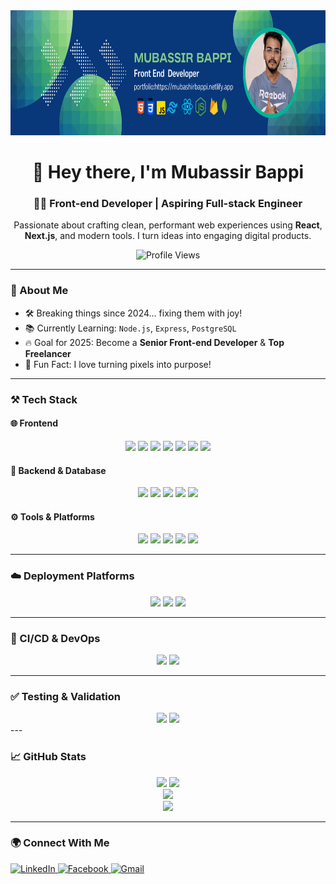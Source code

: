 <div align="center">
  <img height="200" src="https://github.com/mubashirbappi5/mubashirbappi5/blob/main/Blue%2C%20Green%2C%20and%20White%20Modern%20Tech%20Web%20Developer%20LinkedIn%20Banner%20(4).png" alt="Banner" />
</div>

<h1 align="center">👋 Hey there, I'm Mubassir Bappi</h1>
<h3 align="center">🧑‍💻 Front-end Developer | Aspiring Full-stack Engineer</h3>

<p align="center">
  Passionate about crafting clean, performant web experiences using <strong>React</strong>, <strong>Next.js</strong>, and modern tools. I turn ideas into engaging digital products.
</p>

<p align="center">
  <img src="https://komarev.com/ghpvc/?username=mubashirbappi5&style=flat-square&color=4CAF50" alt="Profile Views" />
</p>

---

### 🌟 About Me

- 🛠️ Breaking things since 2024... fixing them with joy!
- 📚 Currently Learning: `Node.js`, `Express`, `PostgreSQL`
- 🔥 Goal for 2025: Become a **Senior Front-end Developer** & **Top Freelancer**
- 🌈 Fun Fact: I love turning pixels into purpose!

---

### ⚒️ Tech Stack

#### 🌐 Frontend
<div align="center">
  <img src="https://img.shields.io/badge/HTML5-0d1117?style=for-the-badge&logo=html5&logoColor=E44D26" />
  <img src="https://img.shields.io/badge/CSS3-0d1117?style=for-the-badge&logo=css3&logoColor=264de4" />
  <img src="https://img.shields.io/badge/JavaScript-0d1117?style=for-the-badge&logo=javascript&logoColor=F7DF1E" />
  <img src="https://img.shields.io/badge/TypeScript-0d1117?style=for-the-badge&logo=typescript&logoColor=3178C6" />
  <img src="https://img.shields.io/badge/React-0d1117?style=for-the-badge&logo=react&logoColor=61DAFB" />
  <img src="https://img.shields.io/badge/Next.js-0d1117?style=for-the-badge&logo=next.js&logoColor=white" />
  <img src="https://img.shields.io/badge/TailwindCSS-0d1117?style=for-the-badge&logo=tailwind-css&logoColor=38B2AC" />
</div>

#### 🧩 Backend & Database
<div align="center">
  <img src="https://img.shields.io/badge/Node.js-0d1117?style=for-the-badge&logo=node.js&logoColor=339933" />
  <img src="https://img.shields.io/badge/Express.js-0d1117?style=for-the-badge&logo=express&logoColor=white" />
  <img src="https://img.shields.io/badge/MongoDB-0d1117?style=for-the-badge&logo=mongodb&logoColor=47A248" />
  <img src="https://img.shields.io/badge/PostgreSQL-0d1117?style=for-the-badge&logo=postgresql&logoColor=336791" />
  <img src="https://img.shields.io/badge/Firebase-0d1117?style=for-the-badge&logo=firebase&logoColor=FFCA28" />
</div>

#### ⚙️ Tools & Platforms
<div align="center">
  <img src="https://img.shields.io/badge/Git-0d1117?style=for-the-badge&logo=git&logoColor=F05032" />
  <img src="https://img.shields.io/badge/GitHub-0d1117?style=for-the-badge&logo=github&logoColor=white" />
  <img src="https://img.shields.io/badge/VSCode-0d1117?style=for-the-badge&logo=visual-studio-code&logoColor=007ACC" />
  <img src="https://img.shields.io/badge/NPM-0d1117?style=for-the-badge&logo=npm&logoColor=CB3837" />
  <img src="https://img.shields.io/badge/Figma-0d1117?style=for-the-badge&logo=figma&logoColor=F24E1E" />
</div>

---

### ☁️ Deployment Platforms
<div align="center">
  <img src="https://img.shields.io/badge/Vercel-0d1117?style=for-the-badge&logo=vercel&logoColor=white" />
  <img src="https://img.shields.io/badge/Netlify-0d1117?style=for-the-badge&logo=netlify&logoColor=00C7B7" />
  <img src="https://img.shields.io/badge/Firebase_Hosting-0d1117?style=for-the-badge&logo=firebase&logoColor=FFCA28" />
</div>

---

### 🔁 CI/CD & DevOps
<div align="center">
  <img src="https://img.shields.io/badge/GitHub_Actions-0d1117?style=for-the-badge&logo=githubactions&logoColor=white" />
  <img src="https://img.shields.io/badge/Vercel_CI-0d1117?style=for-the-badge&logo=vercel&logoColor=white" />
</div>

---

### ✅ Testing & Validation
<div align="center">
  <img src="https://img.shields.io/badge/Postman-0d1117?style=for-the-badge&logo=postman&logoColor=FF6C37" />
  <img src="https://img.shields.io/badge/Jest-0d1117?style=for-the-badge&logo=jest&logoColor=C21325" />
</div>
---

### 📈 GitHub Stats

<div align="center">
  <img src="https://github-readme-stats.vercel.app/api?username=mubashirbappi5&show_icons=true&count_private=true&theme=tokyonight&hide_border=true" height="180" />
  <img src="https://github-readme-stats.vercel.app/api/top-langs/?username=mubashirbappi5&layout=compact&theme=tokyonight&hide_border=true" height="180" />
  <br />
  <img src="https://streak-stats.demolab.com?user=mubashirbappi5&theme=tokyonight&hide_border=true&date_format=M%20j%5B%2C%20Y%5D" height="180" />
  <br />
  <img src="https://github-readme-activity-graph.vercel.app/graph?username=mubashirbappi5&theme=tokyo-night&hide_border=true" height="280" />
</div>

---

### 🌍 Connect With Me

<div align="left">
  <a href="https://www.linkedin.com/in/mubashir-bappi-developer/" target="_blank">
    <img src="https://raw.githubusercontent.com/maurodesouza/profile-readme-generator/master/src/assets/icons/social/linkedin/default.svg" width="38" alt="LinkedIn" />
  </a>
  <a href="https://web.facebook.com/mubashirbappi/" target="_blank">
    <img src="https://raw.githubusercontent.com/maurodesouza/profile-readme-generator/master/src/assets/icons/social/facebook/default.svg" width="38" alt="Facebook" />
  </a>
  <a href="mailto:mubashirbappi@gmail.com" target="_blank">
    <img src="https://cdn.jsdelivr.net/gh/devicons/devicon/icons/google/google-original.svg" width="38" alt="Gmail" />
  </a>
</div>

